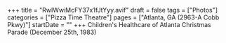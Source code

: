 +++
title = "RwIWwiMcFY37x1fJtYyy.avif"
draft = false
tags = ["Photos"]
categories = ["Pizza Time Theatre"]
pages = ["Atlanta, GA (2963-A Cobb Pkwy)"]
startDate = ""
+++
Children's Healthcare of Atlanta Christmas Parade (December 25th, 1983)
